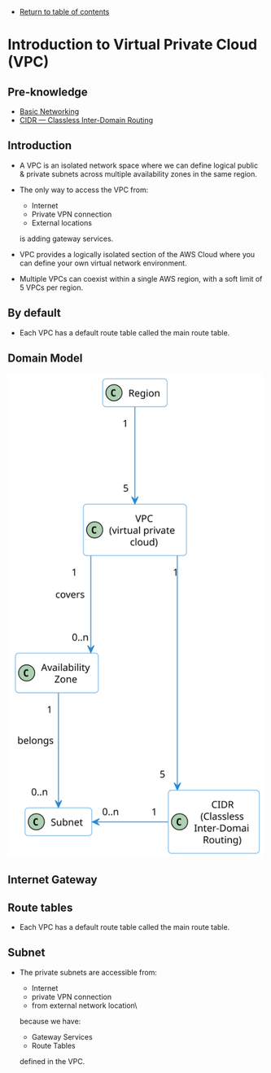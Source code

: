 * [Return to table of contents](../../README.md)
# Introduction to Virtual Private Cloud (VPC)
## Pre-knowledge
- [Basic Networking](./000a-basic-networking.md)
- [CIDR — Classless Inter-Domain Routing](./003-ec2.md#34-cidr--classless-inter-domain-routing)

## Introduction
- A VPC is an isolated network space where we can define logical public & private subnets across multiple availability zones in the same region.
- The only way to access the VPC from: 
  - Internet
  - Private VPN connection
  - External locations

  is adding gateway services.
- VPC provides a logically isolated section of the AWS Cloud where you can define your own virtual network environment.
- Multiple VPCs can coexist within a single AWS region, with a soft limit of 5 VPCs per region.

## By default
- Each VPC has a default route table called the main route table.

## Domain Model
![VPC Domain Model](../uml/004-vpc/vpc-domain-model.svg)

## Internet Gateway

## Route tables
- Each VPC has a default route table called the main route table.


## Subnet
- The private subnets are accessible from:
  - Internet
  - private VPN connection
  - from external network location\

  because we have:
    - Gateway Services 
    - Route Tables

  defined in the VPC. 

